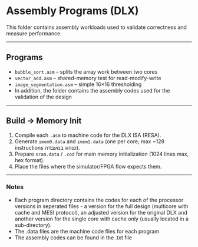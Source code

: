 # **Assembly Programs (DLX)**

This folder contains assembly workloads used to validate correctness and measure performance.

--- 

## Programs
- `bubble_sort.asm` – splits the array work between two cores
- `vector_add.asm` – shared-memory test for read-modify-write
- `image_segmentation.asm` – simple 16×16 thresholding
- In addition, the  folder contains the assembly codes used for the validation of the design

---

## Build → Memory Init
1. Compile each `.asm` to machine code for the DLX ISA (RESA).
2. Generate `imem0.data` and `imem1.data` (one per core; max ~128 instructions כנהוג במעבדה).
3. Prepare `sram.data` / `.cod` for main memory initialization (1024 lines max, hex format).
4. Place the files where the simulator/FPGA flow expects them.

---

 ### Notes
 - Each program directory contains the codes for each of the processor versions in seperated files - a version for the full design (multicore with cache and MESI protocol), an adjusted version for the original DLX and another version for the single core with cache only (usually located in a sub-directory). 
- The .data files are the machine code files for each program
- The assembly codes can be found in the .txt file
